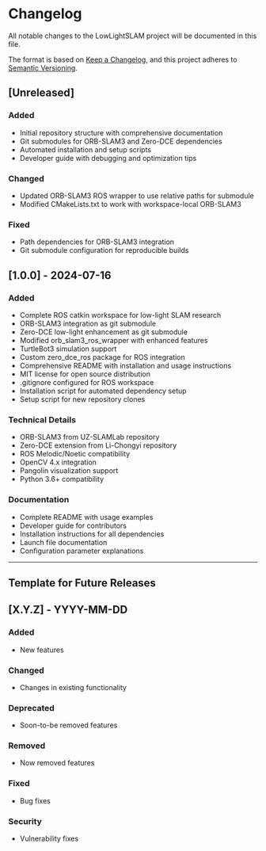 # Changelog

All notable changes to the LowLightSLAM project will be documented in this file.

The format is based on [Keep a Changelog](https://keepachangelog.com/en/1.0.0/),
and this project adheres to [Semantic Versioning](https://semver.org/spec/v2.0.0.html).

## [Unreleased]

### Added
- Initial repository structure with comprehensive documentation
- Git submodules for ORB-SLAM3 and Zero-DCE dependencies
- Automated installation and setup scripts
- Developer guide with debugging and optimization tips

### Changed
- Updated ORB-SLAM3 ROS wrapper to use relative paths for submodule
- Modified CMakeLists.txt to work with workspace-local ORB-SLAM3

### Fixed
- Path dependencies for ORB-SLAM3 integration
- Git submodule configuration for reproducible builds

## [1.0.0] - 2024-07-16

### Added
- Complete ROS catkin workspace for low-light SLAM research
- ORB-SLAM3 integration as git submodule
- Zero-DCE low-light enhancement as git submodule  
- Modified orb_slam3_ros_wrapper with enhanced features
- TurtleBot3 simulation support
- Custom zero_dce_ros package for ROS integration
- Comprehensive README with installation and usage instructions
- MIT license for open source distribution
- .gitignore configured for ROS workspace
- Installation script for automated dependency setup
- Setup script for new repository clones

### Technical Details
- ORB-SLAM3 from UZ-SLAMLab repository
- Zero-DCE extension from Li-Chongyi repository
- ROS Melodic/Noetic compatibility
- OpenCV 4.x integration
- Pangolin visualization support
- Python 3.6+ compatibility

### Documentation
- Complete README with usage examples
- Developer guide for contributors
- Installation instructions for all dependencies
- Launch file documentation
- Configuration parameter explanations

---

## Template for Future Releases

## [X.Y.Z] - YYYY-MM-DD

### Added
- New features

### Changed
- Changes in existing functionality

### Deprecated
- Soon-to-be removed features

### Removed
- Now removed features

### Fixed
- Bug fixes

### Security
- Vulnerability fixes

